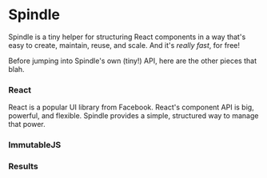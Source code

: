 # Spindle

Spindle is a tiny helper for structuring React components in a way that's easy
to create, maintain, reuse, and scale. And it's _really fast_, for free!

Before jumping into Spindle's own (tiny!) API, here are the other pieces that blah.

### React

React is a popular UI library from Facebook. React's component API is big,
powerful, and flexible. Spindle provides a simple, structured way to manage that
power.

### ImmutableJS

### Results
